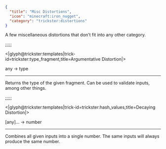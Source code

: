 ```json
{
  "title": "Misc Distortions",
  "icon": "minecraft:iron_nugget",
  "category": "trickster:distortions"
}
```

A few miscellaneous distortions that don't fit into any other category.

;;;;;

<|glyph@trickster:templates|trick-id=trickster:type_fragment,title=Argumentative Distortion|>

any -> type

---

Returns the type of the given fragment. Can be used to validate inputs, among other things.

;;;;;

<|glyph@trickster:templates|trick-id=trickster:hash_values,title=Decaying Distortion|>

[any]... -> number

---

Combines all given inputs into a single number. The same inputs will always produce the same number.
